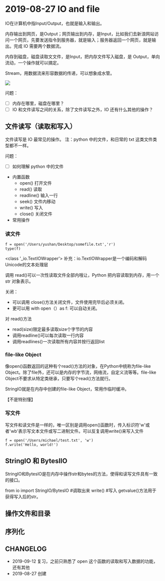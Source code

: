# 2019-08-27 IO and file 

IO在计算机中指Input/Output，也就是输入和输出。

内存输出到网页，是Output；网页输出到内存，是Input，比如我们去新浪网站访问一个网页，先要发送指令到服务器，就是输入；服务器返回一个网页，就是输出。完成 IO 需要两个数据流。

内存到磁盘，磁盘读取文文件，是Input，把内存文件写入磁盘，是 Output，单向流动，一个操作就可以搞定。

Stream，用数据流来形容数据的传递，可以想象成水管。

![](https://tva1.sinaimg.cn/large/006y8mN6ly1g6wtl9hzegj30hh0cvtd7.jpg)

问题：

* [ ] 内存在哪里，磁盘在哪里？
* [ ] IO 和文件读写之间的关系，除了文件读写之外，IO 还有什么其他的操作？

## 文件读写（读取和写入）

文件读写是 IO 最常见的操作。
注：python 中的文件，和日常的 txt 这类文件类型都不一样。

问题：
* [ ] 如何理解 python 中的文件

- 内置函数
  - open() 打开文件
  - read() 读取
  - readline() 输入一行
  - seek() 文件内移动
  - write() 写入
  - close() 关闭文件
- 常用操作

### 读文件

```
f = open('/Users/yushan/Desktop/somefile.txt','r')
type(f)
```
<class '_io.TextIOWrapper'>
补充：io.TextIOWrapper是一个编码和解码Unicode的文本处理层

调用 read()可以一次性读取文件全部内哦让，Python 把内容读取到内存，用一个 str 对象表示。

关闭：

- 可以调用 close()方法关闭文件，文件使用完毕后必须关闭。
- 更可以用 with open（）as f: 可以自动关闭。

对 read()方法

- read(size)限定最多读取size个字节的内容
- 调用readline()可以每次读取一行内容
- 调用readlines()一次读取所有内容并按行返回list

### file-like Object

像open()函数返回的这种有个read()方法的对象，在Python中统称为file-like Object。除了file外，还可以是内存的字节流，网络流，自定义流等等。file-like Object不要求从特定类继承，只要写个read()方法就行。

StringIO就是在内存中创建的file-like Object，常用作临时缓冲。

【不是特别懂】

### 写文件

写文件和读文件是一样的，唯一区别是调用open()函数时，传入标识符'w'或者'wb'表示写文本文件或写二进制文件。可以反复调用write()来写入文件

```
f = open('/Users/michael/test.txt', 'w')
f.write('Hello, world!')
```

## StringIO 和 ByteslIO

StringIO和BytesIO是在内存中操作str和bytes的方法，使得和读写文件具有一致的接口。

from io import StringIO/BytesIO #调取出来
write() #写入
getvalue()方法用于获得写入后的str。

## 操作文件和目录

## 序列化


## CHANGELOG

- 2019-09-12 复习，之前只熟悉了 open 这个函数的读取和写入数据的功能，还有其他
- 2019-08-27 创建

